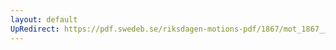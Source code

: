 ```yaml
---
layout: default
UpRedirect: https://pdf.swedeb.se/riksdagen-motions-pdf/1867/mot_1867__ak__00041.pdf
---
```

